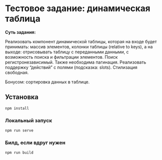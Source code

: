# Тестовое задание: динамическая таблица

**Суть задания:**

Реализовать компонент динамической таблицы, которая на входе будет принимать: массив элементов, колонки таблицы (relative to keys), а на выходе: отрисовывать таблицу с переданными данными, с возможность поиска и фильтрации элементов. Поиск регистронезависимый. Также необходима пагинация.
Реализовать поддержку “действий” с полями (подсказка: slots). Стилизация свободная.

Бонусом: сортировка данных в таблице.

## Установка
```
npm install
```

### Локальный запуск
```
npm run serve
```

### Билд, если вдруг нужен
```
npm run build
```

